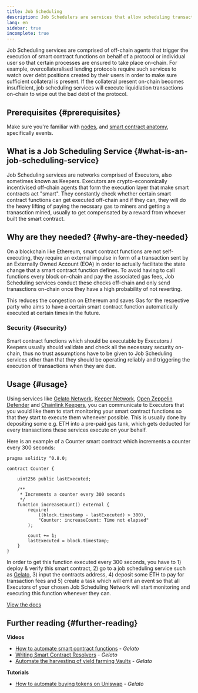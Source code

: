 ```yaml
---
title: Job Scheduling
description: Job Schedulers are services that allow scheduling transactions to be executed at a later time on the ethereum blockchain
lang: en
sidebar: true
incomplete: true
---
```


Job Scheduling services are comprised of off-chain agents that trigger the execution of smart contract functions on behalf of a protocol or individual user so that certain processes are ensured to take place on-chain. For example, overcollateralised lending protocols require such services to watch over debt positions created by their users in order to make sure sufficient collateral is present. If the collateral present on-chain becomes insufficient, job scheduling services will execute liquidiation transactions on-chain to wipe out the bad debt of the protocol.

## Prerequisites {#prerequisites}

Make sure you're familiar with [nodes](/developers/docs/nodes-and-clients/), and [smart contract anatomy](/developers/docs/smart-contracts/anatomy/), specifically events.

## What is a Job Scheduling Service {#what-is-an-job-scheduling-service}

Job Scheduling services are networks comprised of Executors, also sometimes known as Keepers. Executors are crypto-economically incentivised off-chain agents that form the execution layer that make smart contracts act "smart". They constantly check whether certain smart contract functions can get executed off-chain and if they can, they will do the heavy lifting of paying the necssary gas to miners and getting a tranasction mined, usually to get compensated by a reward from whoever built the smart contract.

## Why are they needed? {#why-are-they-needed}

On a blockchain like Ethereum, smart contract functions are not self-executing, they require an external impulse in form of a transaction sent by an Externally Owned Account (EOA) in order to actually facilitate the state change that a smart contract function defines. To avoid having to call functions every block on-chain and pay the associated gas fees, Job Scheduling services conduct these checks off-chain and only send tranasctions on-chain once they have a high probability of not reverting.

This reduces the congestion on Ethereum and saves Gas for the respective party who aims to have a certain smart contract function automatically executed at certain times in the future.

### Security {#security}

Smart contract functions which should be executable by Executors / Keepers usually should validate and check all the necessary security on-chain, thus no trust assumptions have to be given to Job Scheduling services other than that they should be operating reliably and triggering the execution of transactions when they are due.

## Usage {#usage}

Using services like [Gelato Network](https://gelato.network/), [Keeper Network](https://keep3r.network/), [Open Zeppelin Defender](https://www.openzeppelin.com/defender) and [Chainlink Keepers](https://keepers.chain.link/), you can communicate to Executors that you would like them to start monitoring your smart contract functions so that they start to execute them whenever possible. This is usually done by depositing some e.g. ETH into a pre-paid gas tank, which gets deducted for every transactions these services execute on your behalf.

Here is an example of a Counter smart contract which increments a counter every 300 seconds:

```solidity
pragma solidity ^0.8.0;

contract Counter {

    uint256 public lastExecuted;

    /**
     * Increments a counter every 300 seconds
     */
    function increaseCount() external {
        require(
            ((block.timestamp - lastExecuted) > 300),
            "Counter: increaseCount: Time not elapsed"
        );

        count += 1;
        lastExecuted = block.timestamp;
    }
}
```

In order to get this function executed every 300 seconds, you have to 1) deploy & verify this smart contract, 2) go to a job scheduling service such as [Gelato](https://app.gelato.network/), 3) input the contracts address, 4) deposit some ETH to pay for transaction fees and 5) create a task which will emit an event so that all Executors of your chosen Job Scheduling Network will start monitoring and executing this function whenever they can.

[View the docs](https://docs.gelato.network/developer-products/gelato-ops-smart-contract-automation-hub)

## Further reading {#further-reading}

**Videos**

- [How to automate smart contract functions](https://www.youtube.com/watch?v=YQGRIT8aV5c&t=184s&ab_channel=GelatoNetwork) - _Gelato_
- [Writing Smart Contract Resolvers](https://www.youtube.com/watch?v=CTgmVLQlo1Q&t=134s&ab_channel=SarahAmann) - _Gelato_
- [Automate the harvesting of yield farming Vaults](https://youtu.be/F3wg91DFDyU?t=1260) - _Gelato_

**Tutorials**

- [How to automate buying tokens on Uniswap](https://medium.com/gelato-network/how-to-automate-your-smart-contract-executions-with-gelato-network-9bf632b3ceab) - _Gelato_
